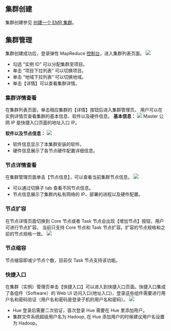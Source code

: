## 集群创建
集群创建参见 [创建一个 EMR 集群](https://cloud.tencent.com/document/product/589/10981)。
## 集群管理
集群创建成功后，登录弹性 MapReduce [控制台](https://console.cloud.tencent.com/emr)，进入集群列表页面。
![](//mc.qcloudimg.com/static/img/82b888deb0e7e8c47590956227234816/image.png)
* 勾选 “实例 ID” 可以分配集群至项目。
* 单击 “项目下拉列表” 可以切换项目。
* 单击 “地域下拉列表” 可以切换地域。
* 单击【详情】可以查看集群详情。

### 集群详情查看
在集群列表页面，单击相应集群的【详情】按钮后进入集群管理页。
用户可以在实例详情页查看集群的基本信息、软件以及硬件信息。
**基本信息：**
![](//mc.qcloudimg.com/static/img/7ee2d62da259f6fc05c8dfdcced0be2f/image.png)
Master 公网 IP 是快捷入口页面的地址入口 IP。

**软件以及节点信息：**
![](//mc.qcloudimg.com/static/img/d82d45bbfdeb37d72c0b62996a5b3169/image.png)
* 软件信息显示了本集群安装的软件。
* 硬件信息展示了各节点硬件配置详细信息。

### 节点详情查看
在集群管理页面单击【节点信息】，可以查看当前集群节点信息。
![](//mc.qcloudimg.com/static/img/252f9c0d712eaba8c5872dff3917fbd0/image.png)
* 可以通过切换子 tab 查看不同节点信息。
* 节点信息展示了集群内私有网络的 IP、部署的进程以及硬件配置。

### 节点扩容
在节点详情页面切换到 Core 节点或者 Task 节点会出现【增加节点】按钮，用户可进行节点扩容。
当前只支持 Core 节点和 Task 节点扩容。扩容的节点规格和之前的节点规格一致。
![](//mc.qcloudimg.com/static/img/d59e3b0839c52350f4fcc906630949ad/image.png)
### 节点缩容
节点缩容即减少节点个数，目前仅 Task 节点支持该功能。
### 快捷入口
在集群（实例）管理页单击【快捷入口】可以进入到快捷入口页面。快捷入口集成了各组件（Software）的 Web UI 访问入口(地址入口)，登录这些组件需要进行用户名和密码验证（用户名和密码是登录子机的用户名和密码）。
![](//mc.qcloudimg.com/static/img/937bc871fece5ec0003f780f7caf4ff0/image.png)
* Hue 登录后需要二次验证，首次登录 Hue 需要在 Hue 里添加用户。
* 集群文件系统超级用户名为 Hadoop, 在 Hue 添加用户的时候建议用户名设置为 Hadoop。


